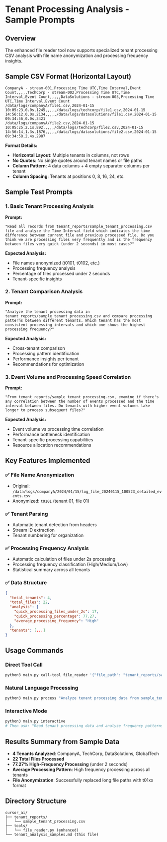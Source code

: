 # Tenant Processing Analysis - Sample Prompts

## Overview
The enhanced file reader tool now supports specialized tenant processing CSV analysis with file name anonymization and processing frequency insights.

## Sample CSV Format (Horizontal Layout)
```csv
CompanyA - stream-001,Processing Time UTC,Time Interval,Event Count,,,,,TechCorp - stream-002,Processing Time UTC,Time Interval,Event Count,,,,,DataSolutions - stream-003,Processing Time UTC,Time Interval,Event Count
/data/logs/companyA/file1.csv,2024-01-15 10:05:23,0.0s,1245,,,,,/data/logs/techcorp/file1.csv,2024-01-15 14:56:12,0.0s,2134,,,,,/data/logs/datasolutions/file1.csv,2024-01-15 09:34:56,0.0s,3421
/data/logs/companyA/file2.csv,2024-01-15 10:05:25,2.1s,892,,,,,/data/logs/techcorp/file2.csv,2024-01-15 14:56:14,1.3s,1876,,,,,/data/logs/datasolutions/file2.csv,2024-01-15 09:34:58,2.4s,2987
```

**Format Details:**
- **Horizontal Layout**: Multiple tenants in columns, not rows
- **No Quotes**: No single quotes around tenant names or file paths
- **Column Pattern**: 4 data columns + 4 empty separator columns per tenant
- **Column Spacing**: Tenants at positions 0, 8, 16, 24, etc.

## Sample Test Prompts

### 1. Basic Tenant Processing Analysis
**Prompt:**
```
"Read all records from tenant_reports/sample_tenant_processing.csv file and analyze the Time Interval field which indicates the time difference between current file and previous processed file. Do you think we are processing files very frequently and is the frequency between files very quick (under 2 seconds) in most cases?"
```

**Expected Analysis:**
- File names anonymized (t0101, t0102, etc.)
- Processing frequency analysis
- Percentage of files processed under 2 seconds
- Tenant-specific insights

### 2. Tenant Comparison Analysis
**Prompt:**
```
"Analyze the tenant processing data in tenant_reports/sample_tenant_processing.csv and compare processing patterns between different tenants. Which tenant has the most consistent processing intervals and which one shows the highest processing frequency?"
```

**Expected Analysis:**
- Cross-tenant comparison
- Processing pattern identification
- Performance insights per tenant
- Recommendations for optimization

### 3. Event Volume and Processing Speed Correlation
**Prompt:**
```
"From tenant_reports/sample_tenant_processing.csv, examine if there's any correlation between the number of events processed and the time interval between files. Do tenants with higher event volumes take longer to process subsequent files?"
```

**Expected Analysis:**
- Event volume vs processing time correlation
- Performance bottleneck identification
- Tenant-specific processing capabilities
- Resource allocation recommendations

## Key Features Implemented

### ✅ File Name Anonymization
- Original: `/data/logs/companyA/2024/01/15/log_file_20240115_100523_detailed_events.csv`
- Anonymized: `t0101` (tenant 01, file 01)

### ✅ Tenant Parsing
- Automatic tenant detection from headers
- Stream ID extraction
- Tenant numbering for organization

### ✅ Processing Frequency Analysis
- Automatic calculation of files under 2s processing
- Processing frequency classification (High/Medium/Low)
- Statistical summary across all tenants

### ✅ Data Structure
```json
{
  "total_tenants": 4,
  "total_files": 22,
  "analysis": {
    "quick_processing_files_under_2s": 17,
    "quick_processing_percentage": 77.27,
    "average_processing_frequency": "High"
  },
  "tenants": [...]
}
```

## Usage Commands

### Direct Tool Call
```bash
python3 main.py call-tool file_reader '{"file_path": "tenant_reports/sample_tenant_processing.csv", "operation": "tenant_analysis"}'
```

### Natural Language Processing
```bash
python3 main.py process "Analyze tenant processing data from sample_tenant_processing.csv"
```

### Interactive Mode
```bash
python3 main.py interactive
# Then ask: "Read tenant processing data and analyze frequency patterns"
```

## Results Summary from Sample Data

- **4 Tenants Analyzed**: CompanyA, TechCorp, DataSolutions, GlobalTech
- **22 Total Files Processed**
- **77.27% High-Frequency Processing** (under 2 seconds)
- **Average Processing Pattern**: High frequency processing across all tenants
- **File Anonymization**: Successfully replaced long file paths with t01xx format

## Directory Structure
```
cursor_ai/
├── tenant_reports/
│   └── sample_tenant_processing.csv
├── tools/
│   └── file_reader.py (enhanced)
└── tenant_analysis_samples.md (this file)
```
